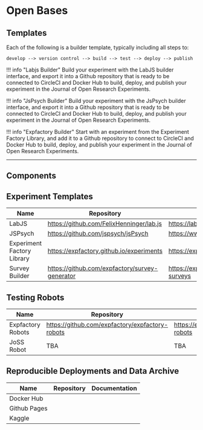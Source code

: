 # Open Bases

## Templates

Each of the following is a builder template, typically including all steps to:

```
develop --> version control --> build --> test --> deploy --> publish
```

!!! info "Labjs Builder"
    Build your experiment with the LabJS builder interface, and export it into a Github 
    repository that is ready to be connected to CircleCI and Docker Hub to build, deploy, 
    and publish your experiment in the Journal of Open Research Experiments.

!!! info "JsPsych Builder"
    Build your experiment with the JsPsych builder interface, and export it into a Github 
    repository that is ready to be connected to CircleCI and Docker Hub to build, deploy, 
    and publish your experiment in the Journal of Open Research Experiments.

!!! info "Expfactory Builder"
    Start with an experiment from the Experiment Factory Library, and add it to a Github
    repository to connect to CircleCI and Docker Hub to build, deploy, 
    and publish your experiment in the Journal of Open Research Experiments.

<hr>

## Components

## Experiment Templates

| Name  | Repository | Documentation |
| ----- | -----------|---------------|
| LabJS | https://github.com/FelixHenninger/lab.js  | https://labjs.readthedocs.io |
| JSPsych | https://github.com/jspsych/jsPsych  | https://www.jspsych.org/ |
| Experiment Factory Library | https://expfactory.github.io/experiments | https://expfactory.github.io/generate |
| Survey Builder | https://github.com/expfactory/survey-generator | https://expfactory.github.io/integration-surveys |

## Testing Robots

| Name  | Repository | Documentation |
| ----- | -----------|---------------|
| Expfactory Robots | https://github.com/expfactory/expfactory-robots  | https://expfactory.github.io/integration-robots |
| JoSS Robot | TBA | TBA |


## Reproducible Deployments and Data Archive

| Name  | Repository | Documentation |
| ----- | -----------|---------------|
| Docker Hub ||  |
| Github Pages |  |  |
| Kaggle |  |  |


